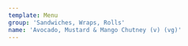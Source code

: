 ```yaml
---
template: Menu
group: 'Sandwiches, Wraps, Rolls'
name: 'Avocado, Mustard & Mango Chutney (v) (vg)'
---
```

